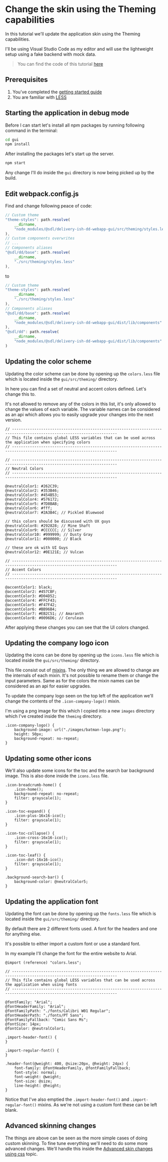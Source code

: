 # Change the skin using the Theming capabilities

In this tutorial we'll update the application skin using the Theming capabilities.

I'll be using Visual Studio Code as my editor and will use the lightweight setup using a fake backend with mock data.

> You can find the code of this tutorial [here](../../custom-webapp/gui/src)

## Prerequisites

1. You've completed the [getting started guide](../Getting-started.md)
2. You are familiar with [LESS](http://lesscss.org/)

## Starting the application in debug mode

Before I can start let's install all npm packages by running following command in the terminal:

```bash
cd gui
npm install
```

After installing the packages let's start up the server.

```bash
npm start
```

Any change I'll do inside the `gui` directory is now being picked up by the build.

## Edit webpack.config.js
Find and change following peace of code:
```js
// Custom theme
"theme-styles": path.resolve(
    __dirname,
    "node_modules/@sdl/delivery-ish-dd-webapp-gui/src/theming/styles.less"
),
// Custom components overwrites
// ...
// Components aliases
"@sdl/dd/base": path.resolve(
    __dirname,
    "./src/theming/styles.less"
),
```
to 
```js
// Custom theme
"theme-styles": path.resolve(
    __dirname,
    "./src/theming/styles.less"
),
// Components aliases
"@sdl/dd/base": path.resolve(
    __dirname,
    "node_modules/@sdl/delivery-ish-dd-webapp-gui/dist/lib/components"
),
"@sdl/dd": path.resolve(
    __dirname,
    "node_modules/@sdl/delivery-ish-dd-webapp-gui/dist/lib/components"
)
```

## Updating the color scheme

Updating the color scheme can be done by opening up the `colors.less` file which is located inside the `gui/src/theming/` directory.

In here you can find a set of neutral and accent colors defined. Let's change this to.

It's not allowed to remove any of the colors in this list, it's only allowed to change the values of each variable. The  variable names can be considered as an api which allows you to easily upgrade your changes into the next version.

```less
// ---------------------------------------------------------------------------------------------------------------------
// This file contains global LESS variables that can be used across the application when specifying colors
// ---------------------------------------------------------------------------------------------------------------------

// ---------------------------------------------------------------------------------------------------------------------
// Neutral Colors
// ---------------------------------------------------------------------------------------------------------------------

@neutralColor1: #262C39;
@neutralColor2: #353B46;
@neutralColor3: #454B53;
@neutralColor4: #576172;
@neutralColor5: #7D8BAB;
@neutralColor6: #fff;
@neutralColor7: #2A3B4C; // Pickled Bluewood

// this colors should be discussed with UX guys
@neutralColor8: #292828; // Mine Shaft
@neutralColor9: #CCCCCC; // Silver
@neutralColor10: #999999; // Dusty Gray
@neutralColor11: #000000; // Black

// these are ok with UI Guys
@neutralColor12: #0E121E; // Vulcan

// ---------------------------------------------------------------------------------------------------------------------
// Accent Colors
// ---------------------------------------------------------------------------------------------------------------------

@accentColor1: black;
@accentColor2: #457CBF;
@accentColor3: #D04D52;
@accentColor4: #FFCF43;
@accentColor5: #F47F42;
@accentColor6: #BB96B4;
@accentColor7: #EB2C51; // Amaranth
@accentColor8: #0096D6; // Cerulean
```

After applying these changes you can see that the UI colors changed.

## Updating the company logo icon

Updating the icons can be done by opening up the `icons.less` file which is located inside the `gui/src/theming/` directory.

This file consist out of [mixins](http://lesscss.org/features/#mixins-feature). The only thing we are allowed to change are the internals of each mixin.
It's not possible to rename them or change the input parameters. Same as for the colors the mixin names can be considered as an api for easier upgrades.

To update the company logo seen on the top left of the application we'll change the contents of the `.icon-company-logo()` mixin.

I'm using a png image for this which I copied into a new `images` directory which I've created inside the `theming` directory.

```less
.icon-company-logo() {
    background-image: url("./images/batman-logo.png");
    height: 50px;
    background-repeat: no-repeat;
}
```

## Updating some other icons

We'll also update some icons for the toc and the search bar background image.
This is also done inside the `icons.less` file.

```less
.icon-breadcrumb-home() {
    .icon-home();
    background-repeat: no-repeat;
    filter: grayscale(1);
}

.icon-toc-expand() {
    .icon-plus-16x16-ico();
    filter: grayscale(1);
}

.icon-toc-collapse() {
    .icon-cross-16x16-ico();
    filter: grayscale(1);
}

.icon-toc-leaf() {
    .icon-dot-16x16-ico();
    filter: grayscale(1);
}

.background-search-bar() {
    background-color: @neutralColor5;
}
```

## Updating the application font

Updating the font can be done by opening up the `fonts.less` file which is located inside the `gui/src/theming/` directory.

By default there are 2 different fonts used. A font for the headers and one for anything else.

It's possible to either import a custom font or use a standard font.

In my example I'll change the font for the entire website to Arial.

```less
@import (reference) "colors.less";

// ---------------------------------------------------------------------------------------------------------------------
// This file contains global LESS variables that can be used across the application when using fonts
// ---------------------------------------------------------------------------------------------------------------------

@fontFamily: "Arial";
@fontHeaderFamily: "Arial";
@fontFamilyPath: "./fonts/Calibri W01 Regular";
@fontHeaderPath: "./fonts/PT Sans";
@fontFamilyFallback: "Comic Sans Ms";
@fontSize: 14px;
@fontColor: @neutralColor1;

.import-header-font() {
}

.import-regular-font() {
}

.header-font(@weight: 400, @size:20px, @height: 24px) {
    font-family: @fontHeaderFamily, @fontFamilyFallback;
    font-style: normal;
    font-weight: @weight;
    font-size: @size;
    line-height: @height;
}
```

Notice that I've also emptied the `.import-header-font()` and `.import-regular-font()` mixins.
As we're not using a custom font these can be left blank.

## Advanced skinning changes

The things are above can be seen as the more simple cases of doing custom skinning. To fine tune everything we'll need to do some more advanced changes.
We'll handle this inside the [Advanced skin changes using css](./Advanced-skinning.md) topic.
